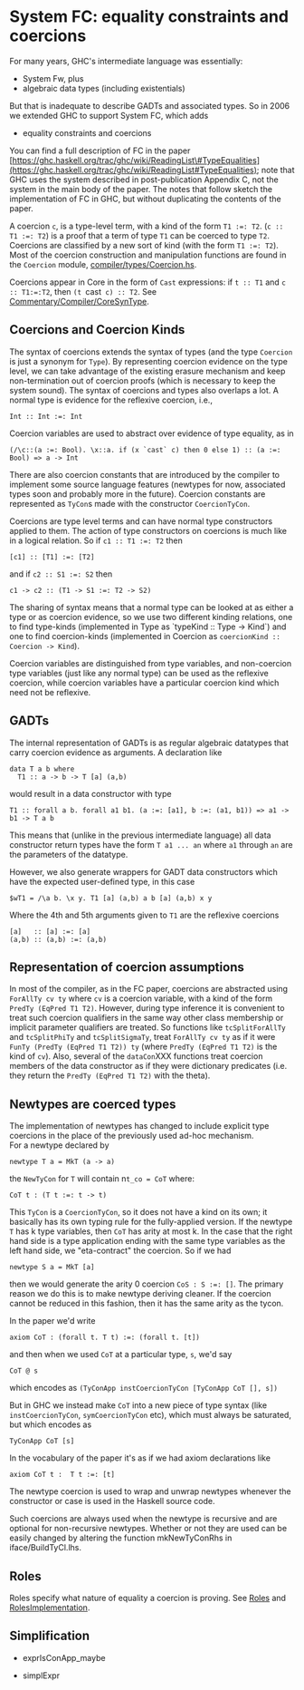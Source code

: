 # System FC: equality constraints and coercions


For many years, GHC's intermediate language was essentially:

- System Fw, plus
- algebraic data types (including existentials)


But that is inadequate to describe GADTs and associated types.  So in 2006 we extended GHC to support System FC, which adds

- equality constraints and coercions


You can find a full description of FC in the paper [https://ghc.haskell.org/trac/ghc/wiki/ReadingList\#TypeEqualities](https://ghc.haskell.org/trac/ghc/wiki/ReadingList#TypeEqualities); note that GHC uses the system described in post-publication Appendix C, not the system in the main body of the paper.  The notes that follow sketch the implementation of FC in GHC, but without duplicating the contents of the paper.


A coercion `c`, is a type-level term, with a kind of the
form `T1 :=: T2`. (`c :: T1 :=: T2`) is a proof that a term of type `T1`
can be coerced to type `T2`. 
Coercions are classified by a new sort of kind (with the form 
`T1 :=: T2`).  Most of the coercion construction and manipulation functions
are found in the `Coercion` module, [compiler/types/Coercion.hs](/trac/ghc/browser/ghc/compiler/types/Coercion.hs).


Coercions appear in Core in the form of `Cast` expressions:
if `t :: T1` and `c :: T1:=:T2`, then `(t `cast` c) :: T2`. 
See [Commentary/Compiler/CoreSynType](commentary/compiler/core-syn-type).

## Coercions and Coercion Kinds


The syntax of coercions extends the syntax of types (and the type
`Coercion` is just a synonym for `Type`).  By representing coercion
evidence on the type level, we can take advantage of the existing
erasure mechanism and keep non-termination out of coercion proofs
(which is necessary to keep the system sound).  The syntax of
coercions and types also overlaps a lot.  A normal type is evidence
for the reflexive coercion, i.e.,

```wiki
Int :: Int :=: Int
```


Coercion variables are
used to abstract over evidence of type equality, as in

```wiki
(/\c::(a :=: Bool). \x::a. if (x `cast` c) then 0 else 1) :: (a :=: Bool) => a -> Int
```


There are also coercion constants that are introduced by the compiler
to implement some source language features (newtypes for now,
associated types soon and probably more in the future).  Coercion
constants are represented as `TyCon`s made with the constructor
`CoercionTyCon`. 


Coercions are type level terms and can have normal type constructors applied
to them.  The action of type constructors on coercions is much like in
a logical relation.  So if `c1 :: T1 :=: T2` then

```wiki
[c1] :: [T1] :=: [T2]
```


and if `c2 :: S1 :=: S2` then

```wiki
c1 -> c2 :: (T1 -> S1 :=: T2 -> S2)
```


The sharing of syntax means that a normal type can be looked at as
either a type or as coercion evidence, so we use two different kinding
relations, one to find type-kinds (implemented in Type as \`typeKind ::
Type -\> Kind\`) and one to find coercion-kinds (implemented in Coercion as
`coercionKind :: Coercion -> Kind`).


Coercion variables are distinguished from type variables, and
non-coercion type variables (just like any normal type) can be used as
the reflexive coercion, while coercion variables have a particular
coercion kind which need not be reflexive.  

## GADTs


The internal representation of GADTs is as regular algebraic datatypes that carry coercion evidence as arguments.  A declaration like

```wiki
data T a b where
  T1 :: a -> b -> T [a] (a,b)
```


would result in a data constructor with type

```wiki
T1 :: forall a b. forall a1 b1. (a :=: [a1], b :=: (a1, b1)) => a1 -> b1 -> T a b
```


This means that (unlike in the previous intermediate language) all data constructor return types have the form `T a1 ... an` where
`a1` through `an` are the parameters of the datatype.  


However, we also generate wrappers for GADT data constructors which have the expected user-defined type, in this case

```wiki
$wT1 = /\a b. \x y. T1 [a] (a,b) a b [a] (a,b) x y
```


Where the 4th and 5th arguments given to `T1` are the reflexive coercions

```wiki
[a]   :: [a] :=: [a]
(a,b) :: (a,b) :=: (a,b)
```


 


## Representation of coercion assumptions


In most of the compiler, as in the FC paper, coercions are abstracted
using `ForAllTy cv ty` where `cv` is a coercion variable, with a kind of
the form `PredTy (EqPred T1 T2)`.  However, during type inference it is
convenient to treat such coercion qualifiers in the same way other
class membership or implicit parameter qualifiers are treated.  So
functions like `tcSplitForAllTy` and `tcSplitPhiTy` and `tcSplitSigmaTy`,
treat `ForAllTy cv ty` as if it were `FunTy (PredTy (EqPred T1 T2)) ty`
(where `PredTy (EqPred T1 T2)` is the kind of `cv`).  Also, several of the `dataCon`XXX functions treat coercion members of the data constructor
as if they were dictionary predicates (i.e. they return the `PredTy (EqPred T1 T2)` with the theta).

## Newtypes are coerced types


The implementation of newtypes has changed to include explicit type coercions in the place of the previously used ad-hoc mechanism.  
For a newtype declared by

```wiki
newtype T a = MkT (a -> a)
```


the `NewTyCon` for `T` will contain n`t_co = CoT` where:

```wiki
CoT t : (T t :=: t -> t)
```


This `TyCon` is a `CoercionTyCon`, so it does not have a kind on its
own; it basically has its own typing rule for the fully-applied
version.  If the newtype `T` has k type variables, then `CoT` has arity at
most k.  In the case that the right hand side is a type application
ending with the same type variables as the left hand side, we
"eta-contract" the coercion.  So if we had

```wiki
newtype S a = MkT [a]
```


then we would generate the arity 0 coercion `CoS : S :=: []`.  The
primary reason we do this is to make newtype deriving cleaner.  If the coercion
cannot be reduced in this fashion, then it has the same arity as the tycon.


In the paper we'd write

```wiki
axiom CoT : (forall t. T t) :=: (forall t. [t])
```


and then when we used `CoT` at a particular type, `s`, we'd say

```wiki
CoT @ s
```


which encodes as `(TyConApp instCoercionTyCon [TyConApp CoT [], s])`


But in GHC we instead make `CoT` into a new piece of type syntax
(like `instCoercionTyCon`, `symCoercionTyCon` etc), which must always
be saturated, but which encodes as

```wiki
TyConApp CoT [s]
```


In the vocabulary of the paper it's as if we had axiom declarations
like

```wiki
axiom CoT t :  T t :=: [t]
```


The newtype coercion is used to wrap and unwrap newtypes whenever the constructor or case is used in the Haskell source code.


Such coercions are always used when the newtype is recursive and are optional for non-recursive newtypes.  Whether or not they are used can be easily changed by altering the function mkNewTyConRhs in iface/BuildTyCl.lhs.

## Roles


Roles specify what nature of equality a coercion is proving. See [Roles](roles) and [RolesImplementation](roles-implementation).

## Simplification

- exprIsConApp_maybe

- simplExpr
